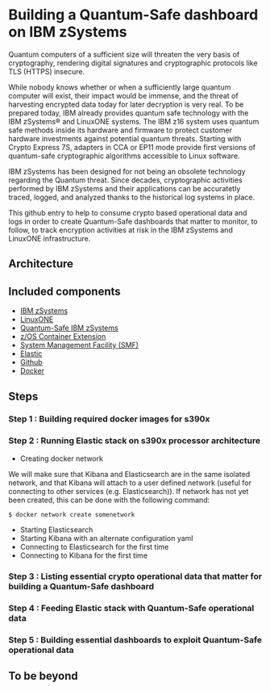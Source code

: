 # Building a Quantum-Safe dashboard on IBM zSystems

Quantum computers of a sufficient size will threaten the very basis of cryptography, rendering digital signatures and cryptographic protocols like TLS (HTTPS) insecure.

While nobody knows whether or when a sufficiently large quantum computer will exist, their impact would be immense, and the threat of harvesting encrypted data today for later decryption is very real. To be prepared today, IBM already provides quantum safe technology with the IBM zSystems® and LinuxONE systems. The IBM z16 system uses quantum safe methods inside its hardware and firmware to protect customer hardware investments against potential quantum threats. Starting with Crypto Express 7S, adapters in CCA or EP11 mode provide first versions of quantum-safe cryptographic algorithms accessible to Linux software.

IBM zSystems has been designed for not being an obsolete technology regarding the Quantum threat. Since decades, cryptographic activities performed by IBM zSystems and their applications can be accuratetly traced, logged, and analyzed thanks to the historical log systems in place.

This github entry to help to consume crypto based operational data and logs in order to create Quantum-Safe dashboards that matter to monitor, to follow, to track encryption activities at risk in the IBM zSystems and LinuxONE infrastructure.

## Architecture
## Included components
* [IBM zSystems](https://www.ibm.com/z)
* [LinuxONE](https://www.ibm.com/linuxone)
* [Quantum-Safe IBM zSystems](https://www.ibm.com/downloads/cas/G5NNXDOA)
* [z/OS Container Extension](https://www.ibm.com/support/z-content-solutions/container-extensions/)
* [System Management Facility (SMF)](https://www.ibm.com/docs/en/zos/2.1.0?topic=smf-abstract-mvs-system-management-facility)
* [Elastic](https://www.elastic.co/)
* [Github](https://github.com/linux-on-ibm-z/dockerfile-examples)
* [Docker](https://www.docker.com/)

## Steps
### Step 1 : Building required docker images for s390x



### Step 2 : Running Elastic stack on s390x processor architecture
* Creating docker network

We will make sure that Kibana and Elasticsearch are in the same isolated network, and that Kibana will attach to a user defined network (useful for connecting to other services (e.g. Elasticsearch)). If network has not yet been created, this can be done with the following command:
```
$ docker network create somenetwork
```

* Starting Elasticsearch
* Starting Kibana with an alternate configuration yaml
* Connecting to Elasticsearch for the first time
* Connecting to Kibana for the first time
### Step 3 : Listing essential crypto operational data that matter for building a Quantum-Safe dashboard
### Step 4 : Feeding Elastic stack with Quantum-Safe operational data
### Step 5 : Building essential dashboards to exploit Quantum-Safe operational data
## To be beyond
